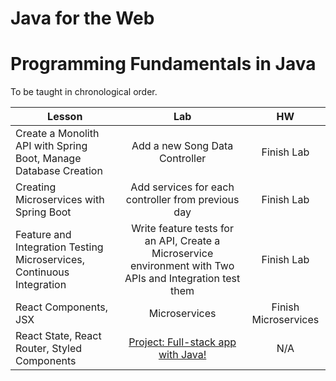 # Java for the Web

# Programming Fundamentals in Java

To be taught in chronological order.


| Lesson      | Lab          | HW  |
| ------------- |:-------------:| :-----:|
| Create a Monolith API with Spring Boot, Manage Database Creation  | Add a new Song Data Controller | Finish Lab |
| Creating Microservices with Spring Boot | Add services for each controller from previous day | Finish Lab |
| Feature and Integration Testing Microservices, Continuous Integration | Write feature tests for an API, Create a Microservice environment with Two APIs and Integration test them | Finish Lab |
| React Components, JSX | Microservices | Finish Microservices |
| React State, React Router, Styled Components | [Project: Full-stack app with Java!](https://git.generalassemb.ly/ed-product-library/java-for-the-web/blob/master/Project/README.md) |  N/A |
